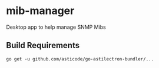 # mib-manager
Desktop app to help manage SNMP Mibs

## Build Requirements
    go get -u github.com/asticode/go-astilectron-bundler/...
